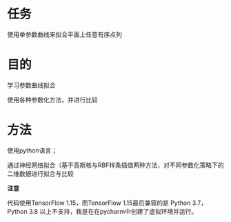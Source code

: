 **任务** 
====
使用单参数曲线来拟合平面上任意有序点列

**目的**
====
学习参数曲线拟合

使用各种参数化方法，并进行比较

**方法**
====

使用python语言；

通过神经网络拟合（基于高斯核与RBF样条插值两种方法，对不同参数化策略下的二维数据进行拟合与比较

**注意**

代码使用TensorFlow 1.15，而TensorFlow 1.15最后兼容的是 Python 3.7，Python 3.8 以上不支持，我是在在pycharm中创建了虚拟环境并运行。

